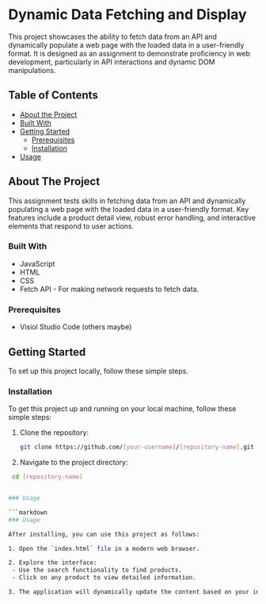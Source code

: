 # Dynamic Data Fetching and Display

This project showcases the ability to fetch data from an API and dynamically populate a web page with the loaded data in a user-friendly format. It is designed as an assignment to demonstrate proficiency in web development, particularly in API interactions and dynamic DOM manipulations.

## Table of Contents
- [About the Project](#about-the-project)
- [Built With](#built-with)
- [Getting Started](#getting-started)
  - [Prerequisites](#prerequisites)
  - [Installation](#installation)
- [Usage](#usage)




## About The Project

This assignment tests skills in fetching data from an API and dynamically populating a web page with the loaded data in a user-friendly format. Key features include a product detail view, robust error handling, and interactive elements that respond to user actions.

### Built With

- JavaScript
- HTML
- CSS
- Fetch API - For making network requests to fetch data.

### Prerequisites
- Visiol Studio Code (others maybe)
  
## Getting Started

To set up this project locally, follow these simple steps.

### Installation

To get this project up and running on your local machine, follow these simple steps:

1. Clone the repository:
   ```sh
   git clone https://github.com/[your-username]/[repository-name].git

2. Navigate to the project directory:
  ```sh
   cd [repository-name]


### Usage

```markdown
### Usage

After installing, you can use this project as follows:

1. Open the `index.html` file in a modern web browser.

2. Explore the interface:
   - Use the search functionality to find products.
   - Click on any product to view detailed information.

3. The application will dynamically update the content based on your interactions, fetching data as needed.



